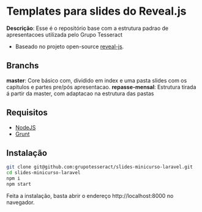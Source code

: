# Templates para slides do Reveal.js

**Descrição**: Esse é o repositório base com a estrutura padrao de apresentacoes utilizada pelo Grupo Tesseract
- Baseado no projeto open-source [reveal-js](http://lab.hakim.se/reveal-js/#/).

## Branchs
**master**: Core básico com, dividido em index e uma pasta slides com os capitulos e partes pre/pós apresentacao.
**repasse-mensal**: Estrutura tirada á partir da master, com adaptacao na estrutura das pastas

## Requisitos

- [NodeJS](https://nodejs.org/en/download)
- [Grunt](https://gruntjs.com)

## Instalação

``` sh
git clone git@github.com:grupotesseract/slides-minicurso-laravel.git
cd slides-minicurso-laravel
npm i
npm start
```

Feita a instalação, basta abrir o endereço http://localhost:8000 no navegador.
